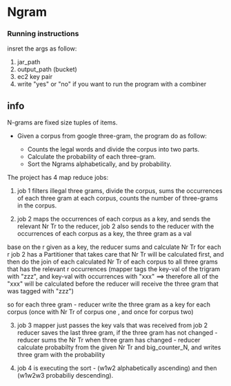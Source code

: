 # Ngram


### Running instructions

insret the args as follow:
1. jar_path
2. output_path (bucket)
3. ec2 key pair
4. write "yes" or "no" if you want to run the program with a combiner

## info
N-grams are fixed size tuples of items.

- Given a corpus from google three-gram, the program do as follow:

	- Counts the legal words and divide the corpus into two parts.
	- Calculate the probability of each three-gram.
	- Sort the Ngrams alphabetically, and by probability.


The project has 4 map reduce jobs:

1. job 1 filters illegal three grams, divide the corpus, sums the occurrences of each three gram at each corpus, counts the number of three-grams in the corpus.

2. job 2 maps the occurrences of each corpus as a key, and sends the relevant Nr Tr to the reducer,
job 2 also sends to the reducer with the occurrences of each corpus as a key, the three gram as a val

base on the r given as a key, the reducer sums and calculate  Nr Tr for each r
job 2 has a Partitioner that takes care that Nr Tr will be calculated first, and then do the join of each calculated Nr Tr of each corpus to all three grams that has the relevant r occurrences (mapper tags the key-val of the trigram with "zzz", and key-val with occurrences with "xxx" ==> therefore all of the "xxx" will be calculated before the reducer will receive the three gram that was tagged with "zzz")

so for each three gram - reducer write the three gram as a key for each corpus (once with Nr Tr of corpus one , and once for corpus two)

3. job 3 mapper just passes the key vals that was received from job 2
reducer saves the last three gram, if the three gram has not changed - reducer sums the Nr Tr
when three gram has changed - reducer calculate probabilty from the given Nr Tr and big_counter_N, and writes three gram with the probability

4. job 4 is executing the sort - (w1w2 alphabetically ascending) and then (w1w2w3 probabiliy descending).
